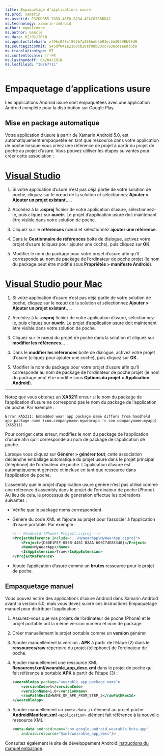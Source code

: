 ```yaml
---
title: Empaquetage d’applications usure
ms.prod: xamarin
ms.assetid: E32DD855-78DD-46F8-B234-4EAC0756BDA2
ms.technology: xamarin-android
author: mgmclemore
ms.author: mamcle
ms.date: 02/02/2018
ms.openlocfilehash: af96c0f8cf862b7a208beb5b91ecbb30598b09d9
ms.sourcegitcommit: 945df041e2180cb20af08b83cc703ecd1aedc6b0
ms.translationtype: MT
ms.contentlocale: fr-FR
ms.lasthandoff: 04/04/2018
ms.locfileid: "30767711"
---
```

# <a name="packaging-wear-apps"></a>Empaquetage d’applications usure

Les applications Android usure sont empaquetées avec une application Android complète pour la distribution sur Google Play. 

## <a name="automatic-packaging"></a>Mise en package automatique

Votre application d’usure à partir de Xamarin Android 5.0, est automatiquement empaquetée en tant que ressource dans votre application de poche lorsque vous créez une référence de projet à partir du projet de poche au projet d’usure. Vous pouvez utiliser les étapes suivantes pour créer cette association : 

# <a name="visual-studiotabvswin"></a>[Visual Studio](#tab/vswin)

1. Si votre application d’usure n’est pas déjà partie de votre solution de poche, cliquez sur le nœud de la solution et sélectionnez **Ajouter > Ajouter un projet existant...** .

2. Accédez à la **.csproj** fichier de votre application d’usure, sélectionnez-le, puis cliquez sur **ouvrir**. Le projet d’application usure doit maintenant être visible dans votre solution de poche.

3. Cliquez sur le **références** nœud et sélectionnez **ajouter une référence**.

4. Dans le **Gestionnaire de références** boîte de dialogue, activez votre projet d’usure (cliquez pour ajouter une coche), puis cliquez sur **OK**.

5. Modifier le nom du package pour votre projet d’usure afin qu’il corresponde au nom de package de l’ordinateur de poche projet (le nom du package peut être modifié sous **Propriétés > manifeste Android**).

# <a name="visual-studio-for-mactabvsmac"></a>[Visual Studio pour Mac](#tab/vsmac)

1. Si votre application d’usure n’est pas déjà partie de votre solution de poche, cliquez sur le nœud de la solution et sélectionnez **Ajouter > Ajouter un projet existant...** .

2. Accédez à la **.csproj** fichier de votre application d’usure, sélectionnez-le, puis cliquez sur **ouvrir**. Le projet d’application usure doit maintenant être visible dans votre solution de poche.

3. Cliquez sur le nœud du projet de poche dans la solution et cliquez sur **modifier les références...** .

4. Dans le **modifier les références** boîte de dialogue, activez votre projet d’usure (cliquez pour ajouter une coche), puis cliquez sur **OK**.

5. Modifier le nom du package pour votre projet d’usure afin qu’il corresponde au nom de package de l’ordinateur de poche projet (le nom du package peut être modifié sous **Options du projet > Application Android**).

-----


Notez que vous obtenez un **XA5211** erreur si le nom du package de l’application d’usure ne correspond pas le nom du package de l’application de poche. Par exemple :

```shell
Error XA5211: Embedded wear app package name differs from handheld 
app package name (com.companyname.mywearapp != com.companyname.myapp). (XA5211)
```

Pour corriger cette erreur, modifiez le nom du package de l’application d’usure afin qu’il corresponde au nom de package de l’application de poche.

Lorsque vous cliquez sur **Générer > générer tout**, cette association déclenche emballage automatique du projet usure dans le projet principal (téléphone) de l’ordinateur de poche. L’application d’usure est automatiquement générée et incluse en tant que ressource dans l’application de poche.

L’assembly que le projet d’application usure génère n’est pas utilisé comme une référence d’assembly dans le projet de l’ordinateur de poche (Phone). Au lieu de cela, le processus de génération effectue les opérations suivantes :

-   Vérifie que le package noms correspondent. 

-   Génère du code XML et l’ajoute au projet pour l’associer à l’application d’usure portable. Par exemple : 

    ```xml
    <!-- Handheld (Phone) Project.csproj -->
    <ProjectReference Include="..\MyWearApp\MyWearApp.csproj">
        <Project>{D80E1FEF-653B-448C-B2AA-609C74E88340}</Project>
        <Name>MyWearApp</Name>
        <IsAppExtension>True</IsAppExtension>
    </ProjectReference>
    ```

-   Ajoute l’application d’usure comme un **brutes** ressource pour le projet de poche. 


## <a name="manual-packaging"></a>Empaquetage manuel

Vous pouvez écrire des applications d’usure Android dans Xamarin.Android avant la version 5.0, mais vous devez suivre ces instructions Empaquetage manuel pour distribuer l’application : 

1. Assurez-vous que vos projets de l’ordinateur de poche (Phone) et le projet portable ont la même version numéro et nom de package.

2. Créer manuellement le projet portable comme un **version** générer.

3. Ajouter manuellement la version **. APK** à partir de l’étape (2) dans le **ressources/raw** répertoire du projet (téléphone) de l’ordinateur de poche.

4. Ajouter manuellement une ressource XML **Resources/xml/wearable_app_desc.xml** dans le projet de poche qui fait référence à portable **APK** à partir de l’étape (3) :

    ```xml
    <wearableApp package="wearable.app.package.name">
        <versionCode>1</versionCode>
        <versionName>1.0</versionName>
        <rawPathResId>NAME_OF_APK_FROM_STEP_3</rawPathResId>
    </wearableApp>
    ```

5. Ajouter manuellement un `<meta-data />` élément au projet poche **AndroidManifest.xml** `<application>` élément fait référence à la nouvelle ressource XML :

    ```xml
    <meta-data android:name="com.google.android.wearable.beta.app"
        android:resource="@xml/wearable_app_desc"/>
    ```

Consultez également le site de développement Android [instructions du manuel emballage](https://developer.android.com/training/wearables/apps/packaging.html#PackageManually).

